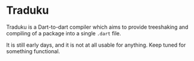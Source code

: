 # Traduku

Traduku is a Dart-to-dart compiler which aims to provide treeshaking and compiling of a 
package into a single `.dart` file.

It is still early days, and it is not at all usable for anything. Keep tuned for something
functional.